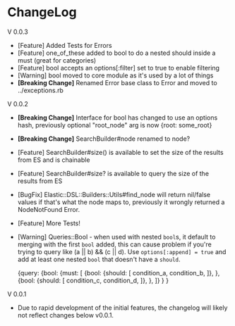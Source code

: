 # ChangeLog

V 0.0.3
 - [Feature] Added Tests for Errors
 - [Feature] one_of_these added to bool to do a nested should inside a must (great for categories)
 - [Feature] bool accepts an options[:filter] set to true to enable filtering
 - [Warning] bool moved to core module as it's used by a lot of things
 - **[Breaking Change]** Renamed Error base class to Error and moved to ../exceptions.rb

V 0.0.2
 - **[Breaking Change]** Interface for bool has changed to use an options hash, previously optional "root_node" arg is now {root: some_root}
 - **[Breaking Change]** SearchBuilder#node renamed to node?
 - [Feature] SearchBuilder#size() is available to set the size of the results from ES and is chainable
 - [Feature] SearchBuilder#size? is available to query the size of the results from ES
 - [BugFix] Elastic::DSL::Builders::Utils#find_node will return nil/false values if that's what the node maps to, previously it wrongly returned a NodeNotFound Error.
 - [Feature] More Tests!
 - [Warning] Queries::Bool - when used with nested `bool`s, it default to merging with the first `bool` added, this can cause problem if you're trying to query like (a || b) && (c || d). Use `options[:append] = true` and add at least one nested `bool` that doesn't have a `should`.

    {query:
        {bool:
          {must: [
            {bool:
              {should: [
                condition_a,
                condition_b,
              ]},
            },
            {bool:
              {should: [
                condition_c,
                condition_d,
              ]},
            },
          ]}
        }
      }

V 0.0.1
 - Due to rapid development of the initial features, the changelog will likely not reflect changes below v0.0.1.
